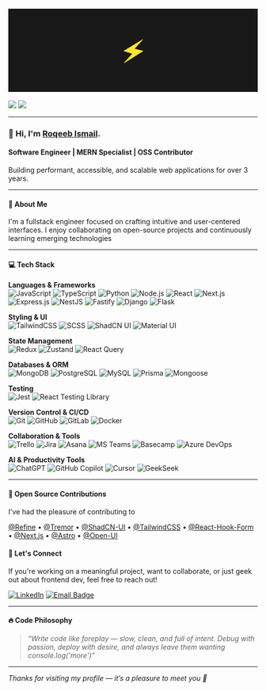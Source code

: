 
![Repository Banner](./assets/banner.png)

[![](https://komarev.com/ghpvc/?username=roqeebismail&color=blue&label=Profile%20Views)](https://github.com/roqeebismail/roqeebismail)
[![](https://img.shields.io/github/followers/roqeebismail?label=GitHub%20Followers)](https://github.com/roqeebismail)

---
### 👋 Hi, I'm [Roqeeb Ismail](https://linkedln.com/in/roqeebismail).

#### Software Engineer | MERN Specialist | OSS Contributor  
Building performant, accessible, and scalable web applications for over 3 years.

---

#### 🧩 About Me

I'm a fullstack engineer focused on crafting intuitive and user-centered interfaces. I enjoy collaborating on open-source projects and continuously learning emerging technologies

---


#### 💻 Tech Stack

**Languages & Frameworks**  
![JavaScript](https://img.shields.io/badge/JavaScript-F7DF1E?style=flat&logo=javascript&logoColor=black)
![TypeScript](https://img.shields.io/badge/TypeScript-white?style=flat&logo=typescript&logoColor=3178C6)
![Python](https://img.shields.io/badge/Python-3776AB?style=flat&logo=python&logoColor=white)
![Node.js](https://img.shields.io/badge/Node.js-339933?style=flat&logo=nodedotjs&logoColor=white)
![React](https://img.shields.io/badge/React-20232A?style=flat&logo=react)
![Next.js](https://img.shields.io/badge/Next.js-000000?style=flat&logo=nextdotjs)
![Express.js](https://img.shields.io/badge/Express.js-grey?style=flat&logo=express)
![NestJS](https://img.shields.io/badge/NestJS-E0234E?style=flat&logo=nestjs&logoColor=white)
![Fastify](https://img.shields.io/badge/Fastify-000000?style=flat&logo=fastify)
![Django](https://img.shields.io/badge/Django-092E20?style=flat&logo=django&logoColor=white)
![Flask](https://img.shields.io/badge/Flask-000000?style=flat&logo=flask&logoColor=white)

**Styling & UI**  
![TailwindCSS](https://img.shields.io/badge/TailwindCSS-06B6D4?style=flat&logo=tailwindcss)
![SCSS](https://img.shields.io/badge/SCSS-CC6699?style=flat&logo=sass&logoColor=white)
![ShadCN UI](https://img.shields.io/badge/ShadCN_UI-000000?style=flat)
![Material UI](https://img.shields.io/badge/MUI-007FFF?style=flat&logo=mui)

**State Management**  
![Redux](https://img.shields.io/badge/Redux-764ABC?style=flat&logo=redux&logoColor=white)
![Zustand](https://img.shields.io/badge/Zustand-000000?style=flat&logo=Zustand)
![React Query](https://img.shields.io/badge/React_Query-FF4154?style=flat&logo=react-query)

**Databases & ORM**  
![MongoDB](https://img.shields.io/badge/MongoDB-47A248?style=flat&logo=mongodb)
![PostgreSQL](https://img.shields.io/badge/PostgreSQL-336791?style=flat&logo=postgresql&logoColor=white)
![MySQL](https://img.shields.io/badge/MySQL-4479A1?style=flat&logo=mysql&logoColor=white)
![Prisma](https://img.shields.io/badge/Prisma-2D3748?style=flat&logo=prisma)
![Mongoose](https://img.shields.io/badge/Mongoose-880000?style=flat)

**Testing**  
![Jest](https://img.shields.io/badge/Jest-C21325?style=flat&logo=jest)
![React Testing Library](https://img.shields.io/badge/Testing_Library-E33332?style=flat&logo=testing-library)

**Version Control & CI/CD**  
![Git](https://img.shields.io/badge/Git-F05032?style=flat&logo=git)
![GitHub](https://img.shields.io/badge/GitHub-181717?style=flat&logo=github)
![GitLab](https://img.shields.io/badge/GitLab-FC6D26?style=flat&logo=gitlab)
![Docker](https://img.shields.io/badge/Docker-2496ED?style=flat&logo=docker)

**Collaboration & Tools**  
![Trello](https://img.shields.io/badge/Trello-0052CC?style=flat&logo=trello&logoColor=white)
![Jira](https://img.shields.io/badge/Jira-0052CC?style=flat&logo=jira&logoColor=white)
![Asana](https://img.shields.io/badge/Asana-273347?style=flat&logo=asana)
![MS Teams](https://img.shields.io/badge/Microsoft_Teams-6264A7?style=flat&logo=microsoft-teams)
![Basecamp](https://img.shields.io/badge/Basecamp-1D2D35?style=flat)
![Azure DevOps](https://img.shields.io/badge/Azure_DevOps-0078D7?style=flat&logo=azuredevops)

**AI & Productivity Tools**  
![ChatGPT](https://img.shields.io/badge/ChatGPT-1A1A1A?style=flat&logo=openai)
![GitHub Copilot](https://img.shields.io/badge/GitHub_Copilot-121013?style=flat&logo=github)
![Cursor](https://img.shields.io/badge/Cursor-161B22?style=flat)
![GeekSeek](https://img.shields.io/badge/GeekSeek-000000?style=flat)



---

#### 🌱 Open Source Contributions

I've had the pleasure of contributing to

[@Refine](https://github.com/refinedev/refine)  •  [@Tremor](https://github.com/tremorlabs/tremor)   •  [@ShadCN-UI](https://github.com/shadcn-ui/ui)   •  [@TailwindCSS](https://github.com/tailwindlabs/tailwindcss)  •  [@React-Hook-Form](https://github.com/react-hook-form/react-hook-form) • [@Next.js](https://github.com/vercel/next.js)   •  [@Astro](https://github.com/withastro/astro)  •  [@Open-UI](https://github.com/WICG/open-ui)  



#### 💬 Let's Connect

If you're working on a meaningful project, want to collaborate, or just geek out about frontend dev, feel free to reach out!

[![LinkedIn](https://img.shields.io/badge/LinkedIn-0A66C2?style=for-the-badge&logo=linkedin&logoColor=white)](https://www.linkedin.com/in/roqeebismail)
[![Email Badge](https://img.shields.io/badge/Email-rq.ismai%40gmail.com-blue?style=for-the-badge&logo=gmail)](mailto:roqeebismail@live.com)


---

#### 🔥 Code Philosophy

> *“Write code like foreplay — slow, clean, and full of intent. Debug with passion, deploy with desire, and always leave them wanting console.log('more')”*

---

_Thanks for visiting my profile — it’s a pleasure to meet you 🤝_
